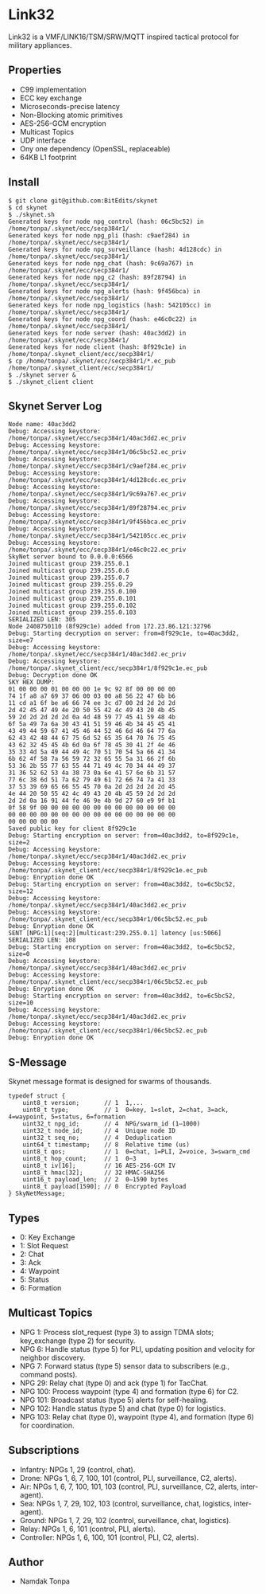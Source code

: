Link32
======

Link32 is a VMF/LINK16/TSM/SRW/MQTT inspired tactical protocol for military appliances.

Properties
----------

* C99 implementation
* ECC key exchange
* Microseconds-precise latency
* Non-Blocking atomic primitives
* AES-256-GCM encryption
* Multicast Topics
* UDP interface
* Ony one dependency (OpenSSL, replaceable)
* 64KB L1 footprint

Install
-------

```
$ git clone git@github.com:BitEdits/skynet
$ cd skynet
$ ./skynet.sh
Generated keys for node npg_control (hash: 06c5bc52) in /home/tonpa/.skynet/ecc/secp384r1/
Generated keys for node npg_pli (hash: c9aef284) in /home/tonpa/.skynet/ecc/secp384r1/
Generated keys for node npg_surveillance (hash: 4d128cdc) in /home/tonpa/.skynet/ecc/secp384r1/
Generated keys for node npg_chat (hash: 9c69a767) in /home/tonpa/.skynet/ecc/secp384r1/
Generated keys for node npg_c2 (hash: 89f28794) in /home/tonpa/.skynet/ecc/secp384r1/
Generated keys for node npg_alerts (hash: 9f456bca) in /home/tonpa/.skynet/ecc/secp384r1/
Generated keys for node npg_logistics (hash: 542105cc) in /home/tonpa/.skynet/ecc/secp384r1/
Generated keys for node npg_coord (hash: e46c0c22) in /home/tonpa/.skynet/ecc/secp384r1/
Generated keys for node server (hash: 40ac3dd2) in /home/tonpa/.skynet/ecc/secp384r1/
Generated keys for node client (hash: 8f929c1e) in /home/tonpa/.skynet_client/ecc/secp384r1/
$ cp /home/tonpa/.skynet/ecc/secp384r1/*.ec_pub /home/tonpa/.skynet_client/ecc/secp384r1/
$ ./skynet server &
$ ./skynet_client client
```

Skynet Server Log
-----------------

```
Node name: 40ac3dd2
Debug: Accessing keystore: /home/tonpa/.skynet/ecc/secp384r1/40ac3dd2.ec_priv
Debug: Accessing keystore: /home/tonpa/.skynet/ecc/secp384r1/06c5bc52.ec_priv
Debug: Accessing keystore: /home/tonpa/.skynet/ecc/secp384r1/c9aef284.ec_priv
Debug: Accessing keystore: /home/tonpa/.skynet/ecc/secp384r1/4d128cdc.ec_priv
Debug: Accessing keystore: /home/tonpa/.skynet/ecc/secp384r1/9c69a767.ec_priv
Debug: Accessing keystore: /home/tonpa/.skynet/ecc/secp384r1/89f28794.ec_priv
Debug: Accessing keystore: /home/tonpa/.skynet/ecc/secp384r1/9f456bca.ec_priv
Debug: Accessing keystore: /home/tonpa/.skynet/ecc/secp384r1/542105cc.ec_priv
Debug: Accessing keystore: /home/tonpa/.skynet/ecc/secp384r1/e46c0c22.ec_priv
SkyNet server bound to 0.0.0.0:6566
Joined multicast group 239.255.0.1
Joined multicast group 239.255.0.6
Joined multicast group 239.255.0.7
Joined multicast group 239.255.0.29
Joined multicast group 239.255.0.100
Joined multicast group 239.255.0.101
Joined multicast group 239.255.0.102
Joined multicast group 239.255.0.103
SERIALIZED LEN: 305
Node 2408750110 (8f929c1e) added from 172.23.86.121:32796
Debug: Starting decryption on server: from=8f929c1e, to=40ac3dd2, size=e7
Debug: Accessing keystore: /home/tonpa/.skynet/ecc/secp384r1/40ac3dd2.ec_priv
Debug: Accessing keystore: /home/tonpa/.skynet_client/ecc/secp384r1/8f929c1e.ec_pub
Debug: Decryption done OK
SKY HEX DUMP:
01 00 00 00 01 00 00 00 1e 9c 92 8f 00 00 00 00
74 1f a8 a7 69 37 06 00 03 00 a8 56 22 47 6b b6
11 cd a1 6f be a6 66 74 ee 3c d7 00 2d 2d 2d 2d
2d 42 45 47 49 4e 20 50 55 42 4c 49 43 20 4b 45
59 2d 2d 2d 2d 2d 0a 4d 48 59 77 45 41 59 48 4b
6f 5a 49 7a 6a 30 43 41 51 59 46 4b 34 45 45 41
43 49 44 59 67 41 45 46 44 52 46 6d 46 64 77 6a
62 43 42 48 44 67 75 6d 52 65 35 64 70 76 75 45
43 62 32 45 45 4b 6d 0a 6f 78 45 30 41 2f 4e 46
35 33 4d 5a 49 44 49 4c 70 51 70 54 5a 66 41 34
6b 62 4f 58 7a 56 59 72 32 65 55 5a 31 66 2f 6b
53 36 2b 55 77 63 55 44 71 49 4c 70 34 44 49 37
31 36 52 62 53 4a 38 73 0a 6e 41 57 6e 6b 31 57
77 6c 38 6d 51 7a 62 79 49 61 72 66 74 7a 41 33
37 53 39 69 65 66 55 45 70 0a 2d 2d 2d 2d 2d 45
4e 44 20 50 55 42 4c 49 43 20 4b 45 59 2d 2d 2d
2d 2d 0a 16 91 44 fe 46 9e 4b 9d 27 60 e9 9f b1
0f 58 9f 00 00 00 00 00 00 00 00 00 00 00 00 00
00 00 00 00 00 00 00 00 00 00 00 00 00 00 00 00
00 00 00 00 00
Saved public key for client 8f929c1e
Debug: Starting encryption on server: from=40ac3dd2, to=8f929c1e, size=2
Debug: Accessing keystore: /home/tonpa/.skynet/ecc/secp384r1/40ac3dd2.ec_priv
Debug: Accessing keystore: /home/tonpa/.skynet_client/ecc/secp384r1/8f929c1e.ec_pub
Debug: Enryption done OK
Debug: Starting encryption on server: from=40ac3dd2, to=6c5bc52, size=12
Debug: Accessing keystore: /home/tonpa/.skynet/ecc/secp384r1/40ac3dd2.ec_priv
Debug: Accessing keystore: /home/tonpa/.skynet_client/ecc/secp384r1/06c5bc52.ec_pub
Debug: Enryption done OK
SENT [NPG:1][seq:2][multicast:239.255.0.1] latency [us:5066]
SERIALIZED LEN: 108
Debug: Starting encryption on server: from=40ac3dd2, to=6c5bc52, size=0
Debug: Accessing keystore: /home/tonpa/.skynet/ecc/secp384r1/40ac3dd2.ec_priv
Debug: Accessing keystore: /home/tonpa/.skynet_client/ecc/secp384r1/06c5bc52.ec_pub
Debug: Enryption done OK
Debug: Starting encryption on server: from=40ac3dd2, to=6c5bc52, size=10
Debug: Accessing keystore: /home/tonpa/.skynet/ecc/secp384r1/40ac3dd2.ec_priv
Debug: Accessing keystore: /home/tonpa/.skynet_client/ecc/secp384r1/06c5bc52.ec_pub
Debug: Enryption done OK
```

S-Message
---------

Skynet message format is designed for swarms of thousands.

```
typedef struct {
    uint8_t version;       // 1  1,...
    uint8_t type;          // 1  0=key, 1=slot, 2=chat, 3=ack, 4=waypoint, 5=status, 6=formation
    uint32_t npg_id;       // 4  NPG/swarm_id (1–1000)
    uint32_t node_id;      // 4  Unique node ID
    uint32_t seq_no;       // 4  Deduplication
    uint64_t timestamp;    // 8  Relative time (us)
    uint8_t qos;           // 1  0=chat, 1=PLI, 2=voice, 3=swarm_cmd
    uint8_t hop_count;     // 1  0–3
    uint8_t iv[16];        // 16 AES-256-GCM IV
    uint8_t hmac[32];      // 32 HMAC-SHA256
    uint16_t payload_len;  // 2  0–1590 bytes
    uint8_t payload[1590]; // 0  Encrypted Payload
} SkyNetMessage;
```

Types
-----

* 0: Key Exchange
* 1: Slot Request
* 2: Chat
* 3: Ack
* 4: Waypoint
* 5: Status
* 6: Formation

Multicast Topics
----------------

* NPG 1: Process slot_request (type 3) to assign TDMA slots; key_exchange (type 2) for security.
* NPG 6: Handle status (type 5) for PLI, updating position and velocity for neighbor discovery.
* NPG 7: Forward status (type 5) sensor data to subscribers (e.g., command posts).
* NPG 29: Relay chat (type 0) and ack (type 1) for TacChat.
* NPG 100: Process waypoint (type 4) and formation (type 6) for C2.
* NPG 101: Broadcast status (type 5) alerts for self-healing.
* NPG 102: Handle status (type 5) and chat (type 0) for logistics.
* NPG 103: Relay chat (type 0), waypoint (type 4), and formation (type 6) for coordination.

Subscriptions
-------------

* Infantry: NPGs 1, 29 (control, chat).
* Drone: NPGs 1, 6, 7, 100, 101 (control, PLI, surveillance, C2, alerts).
* Air: NPGs 1, 6, 7, 100, 101, 103 (control, PLI, surveillance, C2, alerts, inter-agent).
* Sea: NPGs 1, 7, 29, 102, 103 (control, surveillance, chat, logistics, inter-agent).
* Ground: NPGs 1, 7, 29, 102 (control, surveillance, chat, logistics).
* Relay: NPGs 1, 6, 101 (control, PLI, alerts).
* Controller: NPGs 1, 6, 100, 101 (control, PLI, C2, alerts).

Author
------

* Namdak Tonpa
